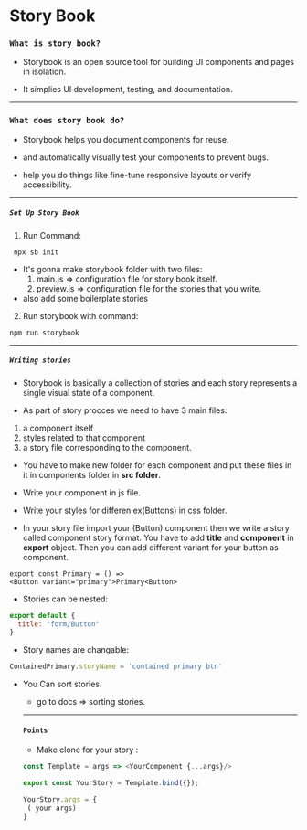 # Story Book

### `What is story book?`

- Storybook is an open source tool for building UI components and pages in isolation.

- It simplies UI development, testing, and documentation.

---

### `What does story book do?`

- Storybook helps you document components for reuse.

- and automatically visually test your components to prevent bugs.

- help you do things like fine-tune responsive layouts or verify accessibility.

---

##### `Set Up Story Book`

1. Run Command:

```
 npx sb init
```

- It's gonna make storybook folder with two files:
  1.  main.js => configuration file for story book itself.
  2.  preview.js => configuration file for the stories that you write.
- also add some boilerplate stories

2. Run storybook with command:

```
npm run storybook
```

---

##### `Writing stories`

- Storybook is basically a collection of stories and each story represents a single visual state of a component.

- As part of story procces we need to have 3 main files:

1. a component itself
2. styles related to that component
3. a story file corresponding to the component.

- You have to make new folder for each component and put these files in it in components folder in **src folder**.

- Write your component in js file.
- Write your styles for differen ex(Buttons) in css folder.
- In your story file import your (Button) component then we write a story called component story format.
  You have to add **title** and **component** in **export** object.
  Then you can add different variant for your button as component.

```JSX
export const Primary = () =>
<Button variant="primary">Primary<Button>
```

- Stories can be nested:

```Javascript
export default {
  title: "form/Button"
}
```

- Story names are changable:

```Javascript
ContainedPrimary.storyName = 'contained primary btn'
```

- You Can sort stories.

  - go to docs => sorting stories.

  ***

  #### `Points`

  - Make clone for your story :

  ```Javascript
  const Template = args => <YourComponent {...args}/>

  export const YourStory = Template.bind({});

  YourStory.args = {
   ( your args)
  }
  ```
